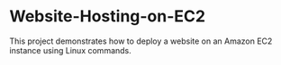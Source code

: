 # Website-Hosting-on-EC2
This project demonstrates how to deploy a website on an Amazon EC2 instance using Linux commands.
